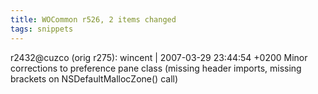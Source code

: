 ```yaml
---
title: WOCommon r526, 2 items changed
tags: snippets
---
```


r2432@cuzco (orig r275): wincent | 2007-03-29 23:44:54 +0200 Minor corrections to preference pane class (missing header imports, missing brackets on NSDefaultMallocZone() call)
